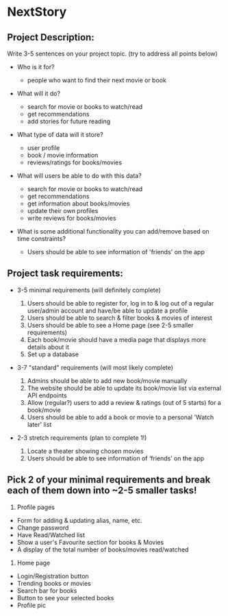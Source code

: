 # NextStory
## Project Description: 
Write 3-5 sentences on your project topic. (try to address all points below)
- Who is it for?
  - people who want to find their next movie or book

- What will it do?
  - search for movie or books to watch/read
  - get recommendations
  - add stories for future reading

- What type of data will it store?
  - user profile
  - book / movie information
  - reviews/ratings for books/movies

- What will users be able to do with this data?
  - search for movie or books to watch/read
  - get recommendations
  - get information about books/movies
  - update their own profiles
  - write reviews for books/movies

- What is some additional functionality you can add/remove based on time constraints?
  - Users should be able to see information of 'friends' on the app


## Project task requirements:
- 3-5 minimal requirements (will definitely complete)
  1. Users should be able to register for, log in to & log out of a regular user/admin account and have/be able to update a profile
  1. Users should be able to search & filter books & movies of interest
  1. Users should be able to see a Home page (see 2-5 smaller requirements)
  1. Each book/movie should have a media page that displays more details about it
  1. Set up a database

- 3-7 "standard" requirements (will most likely complete)
  1. Admins should be able to add new book/movie manually
  1. The website should be able to update its book/movie list via external API endpoints
  1. Allow (regular?) users to add a review & ratings (out of 5 starts) for a book/movie
  1. Users should be able to add a book or movie to a personal 'Watch later' list

- 2-3 stretch requirements (plan to complete 1!)
  1. Locate a theater showing chosen movies
  1. Users should be able to see information of ‘friends’ on the app

## Pick 2 of your minimal requirements and break each of them down into ~2-5 smaller tasks!
1. Profile pages
  - Form for adding & updating alias, name, etc.
  - Change password
  - Have Read/Watched list
  - Show a user's Favourite section for books & Movies
  - A display of the total number of books/movies read/watched

1. Home page
  - Login/Registration button
  - Trending books or movies
  - Search bar for books
  - Button to see your selected books
  - Profile pic
